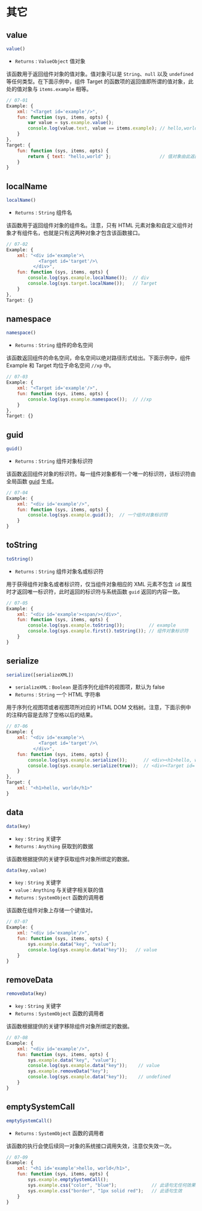 # 其它

## value

```js
value()
```

- `Returns` : `ValueObject` 值对象

该函数用于返回组件对象的值对象。值对象可以是 `String`、`null` 以及 `undefined` 等任何类型。在下面示例中，组件 Target 的函数项的返回值即所谓的值对象，此处的值对象与 `items.example` 相等。

```js
// 07-01
Example: {
    xml: "<Target id='example'/>",
    fun: function (sys, items, opts) {
        var value = sys.example.value();
        console.log(value.text, value == items.example); // hello,world true
    }
},
Target: {
    fun: function (sys, items, opts) {
        return { text: "hello,world" };                  // 值对象由此返回
    }
}
```

## localName

```js
localName()
```

- `Returns` : `String` 组件名

该函数用于返回组件对象的组件名。注意，只有 HTML 元素对象和自定义组件对象才有组件名，也就是只有这两种对象才包含该函数接口。

```js
// 07-02
Example: {
    xml: "<div id='example'>\
            <Target id='target'/>\
          </div>",
    fun: function (sys, items, opts) {
        console.log(sys.example.localName());  // div
        console.log(sys.target.localName());   // Target
    }
},
Target: {}
```

## namespace

```js
namespace()
```

- `Returns` : `String` 组件的命名空间

该函数返回组件的命名空间，命名空间以绝对路径形式给出。下面示例中，组件 Example 和 Target 均位于命名空间 `//xp` 中。

```js
// 07-03
Example: {
    xml: "<Target id='example'/>",
    fun: function (sys, items, opts) {
        console.log(sys.example.namespace());  // //xp
    }
},
Target: {}
```

## guid

```js
guid()
```

- `Returns` : `String` 组件对象标识符

该函数返回组件对象的标识符。每一组件对象都有一个唯一的标识符，该标识符由全局函数 [guid](/api#全局-guid) 生成。

```js
// 07-04
Example: {
    xml: "<div id='example'/>",
    fun: function (sys, items, opts) {
        console.log(sys.example.guid());  // 一个组件对象标识符
    }
}
```

## toString

```js
toString()
```

- `Returns` : `String` 组件对象名或标识符

用于获得组件对象名或者标识符，仅当组件对象相应的 XML 元素不包含 `id` 属性时才返回唯一标识符，此时返回的标识符与系统函数 `guid` 返回的内容一致。

```js
// 07-05
Example: {
    xml: "<div id='example'><span/></div>",
    fun: function (sys, items, opts) {
        console.log(sys.example.toString());         // example
        console.log(sys.example.first().toString()); // 组件对象标识符
    }
}
```

## serialize

```js
serialize([serializeXML])
```

- `serializeXML` : `Boolean` 是否序列化组件的视图项，默认为 false
- `Returns` : `String` 一个 HTML 字符串

用于序列化视图项或者视图项所对应的 HTML DOM 文档树。注意，下面示例中的注释内容是去除了空格以后的结果。

```js
// 07-06
Example: {
    xml: "<div id='example'>\
            <Target id='target'/>\
          </div>",
    fun: function (sys, items, opts) {
        console.log(sys.example.serialize());      // <div><h1>hello, world</h1></div>
        console.log(sys.example.serialize(true));  // <div><Target id='target'/></div>
    }
},
Target: {
    xml: "<h1>hello, world</h1>"
}
```

## data

```js
data(key)
```

- `key` : `String` 关键字
- `Returns` : `Anything` 获取到的数据

该函数根据提供的关键字获取组件对象所绑定的数据。

```js
data(key,value)
```

- `key` : `String` 关键字
- `value` : `Anything` 与关键字相关联的值
- `Returns` : `SystemObject` 函数的调用者

该函数在组件对象上存储一个键值对。

```js
// 07-07
Example: {
    xml: "<div id='example'/>",
    fun: function (sys, items, opts) {
        sys.example.data("key", "value");
        console.log(sys.example.data("key"));   // value
    }
}
```

## removeData

```js
removeData(key)
```

- `key` : `String` 关键字
- `Returns` : `SystemObject` 函数的调用者

该函数根据提供的关键字移除组件对象所绑定的数据。

```js
// 07-08
Example: {
    xml: "<div id='example'/>",
    fun: function (sys, items, opts) {
        sys.example.data("key", "value");
        console.log(sys.example.data("key"));    // value
        sys.example.removeData("key");
        console.log(sys.example.data("key"));    // undefined
    }
}
```

## emptySystemCall

```js
emptySystemCall()
```

- `Returns` : `SystemObject` 函数的调用者

该函数的执行会使后续同一对象的系统接口调用失效，注意仅失效一次。

```js
// 07-09
Example: {
    xml: "<h1 id='example'>hello, world</h1>",
    fun: function (sys, items, opts) {
        sys.example.emptySystemCall();
        sys.example.css("color", "blue");             // 此语句无任何效果
        sys.example.css("border", "1px solid red");   // 此语句生效
    }
}
```